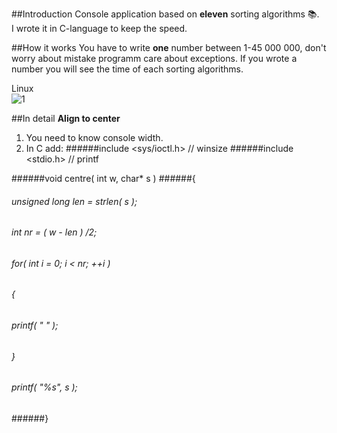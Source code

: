 ##Introduction
Console application based on **eleven** sorting algorithms :books:.                                                           
I wrote it in C-language to keep the speed.  

##How it works
You have to write **one** number between 1-45 000 000, don't worry about mistake programm care about exceptions. If you wrote a
number you will see the time of each sorting algorithms.

Linux                                                                                                                     
![1](https://cloud.githubusercontent.com/assets/19840443/17803547/5bb7dcf2-65f7-11e6-873d-83ccdbdc0e33.png)

##In detail
**Align to center**                                                                                                         
1. You need to know console width.
2. In C add:
######include <sys/ioctl.h>	// winsize
######include <stdio.h>      // printf

######void centre( int w, char* s )
######{
######	unsigned long len = strlen( s );
######	int nr = ( w - len ) /2;
	
######	for( int i = 0; i < nr; ++i )
######	{
######		printf( " " );
######	}
	
######	printf( "%s", s );
######}
